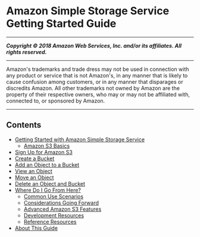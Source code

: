 # Amazon Simple Storage Service Getting Started Guide

-----
*****Copyright &copy; 2018 Amazon Web Services, Inc. and/or its affiliates. All rights reserved.*****

-----
Amazon's trademarks and trade dress may not be used in 
     connection with any product or service that is not Amazon's, 
     in any manner that is likely to cause confusion among customers, 
     or in any manner that disparages or discredits Amazon. All other 
     trademarks not owned by Amazon are the property of their respective
     owners, who may or may not be affiliated with, connected to, or 
     sponsored by Amazon.

-----
## Contents
+ [Getting Started with Amazon Simple Storage Service](GetStartedWithS3.md)
   + [Amazon S3 Basics](AmazonS3Basics.md)
+ [Sign Up for Amazon S3](SigningUpforS3.md)
+ [Create a Bucket](CreatingABucket.md)
+ [Add an Object to a Bucket](PuttingAnObjectInABucket.md)
+ [View an Object](OpeningAnObject.md)
+ [Move an Object](CopyingAnObject.md)
+ [Delete an Object and Bucket](DeletingAnObjectandBucket.md)
+ [Where Do I Go From Here?](ImplementingS3.md)
   + [Common Use Scenarios](S3-gsg-CommonUseScenarios.md)
   + [Considerations Going Forward](s3-gsg-ConsiderationsGoingForward.md)
   + [Advanced Amazon S3 Features](S3-gsg-AdvancedAmazonS3Features.md)
   + [Development Resources](S3-gsg-DevelopmentResources.md)
   + [Reference Resources](S3-gsg-ReferenceResources.md)
+ [About This Guide](AboutThisGuide.md)